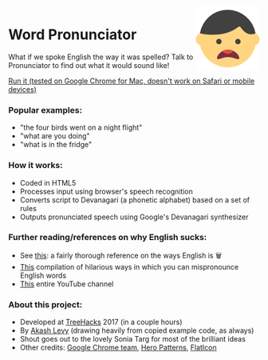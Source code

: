 <img src="assets/img/icon.png" alt="Word Pronunciator logo" title="Word Pronunciator" align="right" height="128" width="128"/>

# Word Pronunciator
What if we spoke English the way it was spelled? Talk to Pronunciator to find out what it would sound like!

[Run it (tested on Google Chrome for Mac, doesn't work on Safari or mobile devices)](https://)

### Popular examples:
* "the four birds went on a night flight"
* "what are you doing"
* "what is in the fridge"

### How it works:
* Coded in HTML5
* Processes input using browser's speech recognition
* Converts script to Devanagari (a phonetic alphabet) based on a set of rules
* Outputs pronunciated speech using Google's Devanagari synthesizer

### Further reading/references on why English sucks:
* See [this](http://www.boredpanda.com/funny-english-language-jokes/): a fairly thorough reference on the ways English is 🗑️
* [This](https://www.youtube.com/watch?v=sEWS45e5npA) compilation of hilarious ways in which you can mispronounce English words
* [This](https://www.youtube.com/user/PronunciationManual) entire YouTube channel

### About this project:
* Developed at [TreeHacks](https://www.treehacks.com/) 2017 (in a couple hours)
* By [Akash Levy](https://github.com/akashlevy) (drawing heavily from copied example code, as always)
* Shout goes out to the lovely Sonia Targ for most of the brilliant ideas
* Other credits: [Google Chrome team](https://github.com/GoogleChrome/webplatform-samples), [Hero Patterns](http://www.heropatterns.com/), [FlatIcon](http://www.flaticon.com/)
